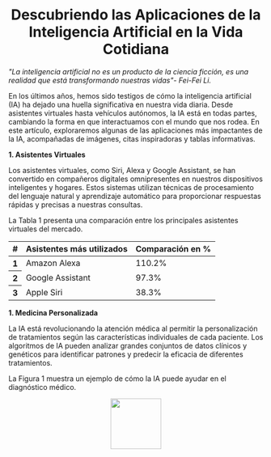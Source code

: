 <h1 align="center">Descubriendo las Aplicaciones de la Inteligencia Artificial en la Vida Cotidiana</h1>

*"La inteligencia artificial no es un producto de la ciencia ficción, es una realidad que está transformando nuestras vidas"- Fei-Fei Li.* 

En los últimos años, hemos sido testigos de cómo la inteligencia artificial (IA) ha dejado una huella significativa en nuestra vida diaria. Desde asistentes virtuales hasta vehículos autónomos, la IA está en todas partes, cambiando la forma en que interactuamos con el mundo que nos rodea. En este artículo, exploraremos algunas de las aplicaciones más impactantes de la IA, acompañadas de imágenes, citas inspiradoras y tablas informativas.

 **1. Asistentes Virtuales**
 
Los asistentes virtuales, como Siri, Alexa y Google Assistant, se han convertido en compañeros digitales omnipresentes en nuestros dispositivos inteligentes y hogares. Estos sistemas utilizan técnicas de procesamiento del lenguaje natural y aprendizaje automático para proporcionar respuestas rápidas y precisas a nuestras consultas.

La Tabla 1 presenta una comparación entre los principales asistentes virtuales del mercado.
<table class="table"align="center"> 
  <thead>
    <tr>
     <th scope="col">#</th>
      <th scope="col">Asistentes más utilizados</th>
      <th scope="col">Comparación en %</th>
      </th>
  </thead>
  <tbody>
    <tr>
      <th scope="row">1</th>
      <td>Amazon Alexa</td>
      <td>110.2%</td>   
    </tr>
    <tr>
      <th scope="row">2</th>
      <td>Google Assistant</td>
      <td>97.3%</td>
    </tr>
    <tr>
      <th scope="row">3</th>
      <td>Apple Siri</td>
      <td>38.3%</td>
    </tr>
  </tbody>
</table>

 **1. Medicina Personalizada**

La IA está revolucionando la atención médica al permitir la personalización de tratamientos según las características individuales de cada paciente. Los algoritmos de IA pueden analizar grandes conjuntos de datos clínicos y genéticos para identificar patrones y predecir la eficacia de diferentes tratamientos.

La Figura 1 muestra un ejemplo de cómo la IA puede ayudar en el diagnóstico médico.

<p align="center">
<img src="./logos/imagenes/resonancia.JPEG" height="100">
</p>
 
